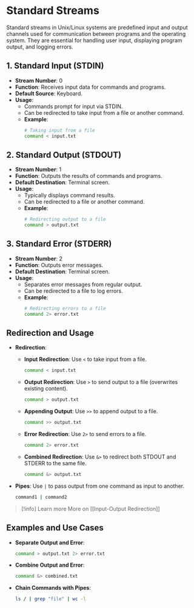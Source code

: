 # Standard Streams

Standard streams in Unix/Linux systems are predefined input and output channels used for communication between programs and the operating system. They are essential for handling user input, displaying program output, and logging errors.

## 1. Standard Input (STDIN)
- **Stream Number**: 0
- **Function**: Receives input data for commands and programs.
- **Default Source**: Keyboard.
- **Usage**:
  - Commands prompt for input via STDIN.
  - Can be redirected to take input from a file or another command.
  - **Example**:
    ```bash
    # Taking input from a file
    command < input.txt
    ```

## 2. Standard Output (STDOUT)
- **Stream Number**: 1
- **Function**: Outputs the results of commands and programs.
- **Default Destination**: Terminal screen.
- **Usage**:
  - Typically displays command results.
  - Can be redirected to a file or another command.
  - **Example**:
    ```bash
    # Redirecting output to a file
    command > output.txt
    ```

## 3. Standard Error (STDERR)
- **Stream Number**: 2
- **Function**: Outputs error messages.
- **Default Destination**: Terminal screen.
- **Usage**:
  - Separates error messages from regular output.
  - Can be redirected to a file to log errors.
  - **Example**:
    ```bash
    # Redirecting errors to a file
    command 2> error.txt
    ```

## Redirection and Usage

- **Redirection**:
  - **Input Redirection**: Use `<` to take input from a file.
    ```bash
    command < input.txt
    ```
  - **Output Redirection**: Use `>` to send output to a file (overwrites existing content).
    ```bash
    command > output.txt
    ```
  - **Appending Output**: Use `>>` to append output to a file.
    ```bash
    command >> output.txt
    ```
  - **Error Redirection**: Use `2>` to send errors to a file.
    ```bash
    command 2> error.txt
    ```
  - **Combined Redirection**: Use `&>` to redirect both STDOUT and STDERR to the same file.
    ```bash
    command &> output.txt
    ```

- **Pipes**: Use `|` to pass output from one command as input to another.
  ```bash
  command1 | command2
  ```

> [!info] Learn more
> More on [[Input-Output Redirection]]
## Examples and Use Cases

- **Separate Output and Error**:
  ```bash
  command > output.txt 2> error.txt
  ```

- **Combine Output and Error**:
  ```bash
  command &> combined.txt
  ```

- **Chain Commands with Pipes**:
  ```bash
  ls / | grep "file" | wc -l
  ```
